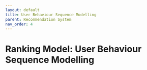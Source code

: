 ```yaml
---
layout: default
title: User Behaviour Sequence Modelling
parent: Recommendation System
nav_order: 4
---
```

# Ranking Model: User Behaviour Sequence Modelling

